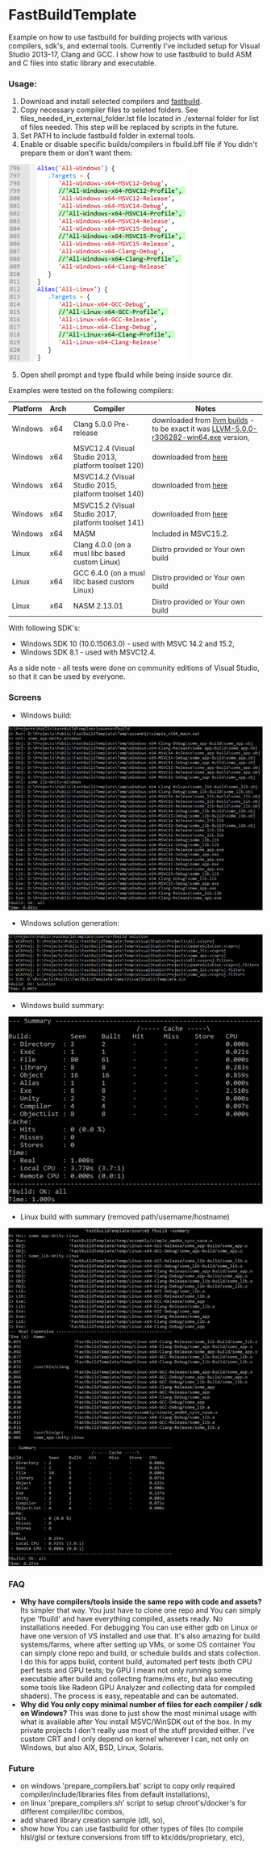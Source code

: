 # FastBuildTemplate
Example on how to use fastbuild for building projects with various compilers, sdk's, and external tools. Currently I've included setup for Visual Studio 2013-17, Clang and GCC. I show how to use fastbuild to build ASM and C files into static library and executable.

### Usage:
 1. Download and install selected compilers and [fastbuild](http://fastbuild.org).
 2. Copy necessary compiler files to seleted folders. See files_needed_in_external_folder.lst file located in ./external folder for list of files needed. This step will be replaced by scripts in the future.
 3. Set PATH to include fastbuild folder in external tools.
 4. Enable or disable specific builds/compilers in fbuild.bff file if You didn't prepare them or don't want them:

![builds_compilers](./images/disable_compilers.png)

 5. Open shell prompt and type fbuild while being inside source dir.

Examples were tested on the following compilers:

Platform | Arch | Compiler                                            | Notes
---------|------|-----------------------------------------------------|-------
Windows  | x64  | Clang 5.0.0 Pre-release                             | downloaded from [llvm builds](https://llvm.org/builds/) - to be exact it was [LLVM-5.0.0-r306282-win64.exe](http://prereleases.llvm.org/win-snapshots/LLVM-5.0.0-r306282-win64.exe) version,
Windows  | x64  | MSVC12.4 (Visual Studio 2013, platform toolset 120) | downloaded from [here](http://go.microsoft.com/fwlink/?linkid=530250)
Windows  | x64  | MSVC14.2 (Visual Studio 2015, platform toolset 140) | downloaded from [here](https://www.visualstudio.com/en/vs/older-downloads/)
Windows  | x64  | MSVC15.2 (Visual Studio 2017, platform toolset 141) | downloaded from [here](https://www.visualstudio.com/en/thank-you-downloading-visual-studio/?sku=Community&rel=15#)
Windows  | x64  | MASM                                                | Included in MSVC15.2.
Linux    | x64  | Clang 4.0.0 (on a musl libc based custom Linux)     | Distro provided or Your own build
Linux    | x64  | GCC 6.4.0 (on a musl libc based custom Linux)       | Distro provided or Your own build
Linux    | x64  | NASM 2.13.01                                        | Distro provided or Your own build

With following SDK's:
- Windows SDK 10 (10.0.15063.0) - used with MSVC 14.2 and 15.2,
- Windows SDK 8.1 - used with MSVC12.4.

As a side note - all tests were done on community editions of Visual Studio, so that it can be used by everyone.

### Screens

- Windows build:

![win_build](./images/win_build.png)

- Windows solution generation:

![win_solution](./images/win_solution.png)

- Windows build summary:

![win_summary](./images/win_summary.png)

- Linux build with summary (removed path/username/hostname)

![linux_build_with_summary](./images/linux_build_with_summary.png)

### FAQ

- **Why have compilers/tools inside the same repo with code and assets?** Its simpler that way. You just have to clone one repo and You can simply type 'fbuild' and have everything compiled, assets ready. No installations needed. For debugging You can use either gdb on Linux or have one version of VS installed and use that. It's also amazing for build systems/farms, where after setting up VMs, or some OS container You can simply clone repo and build, or schedule builds and stats collection. I do this for apps build, content build, automated perf tests (both CPU perf tests and GPU tests; by GPU I mean not only running some executable after build and collecting frame/ms etc, but also executing some tools like Radeon GPU Analyzer and collecting data for compiled shaders). The process is easy, repeatable and can be automated.
- **Why did You only copy minimal number of files for each compiler / sdk on Windows?** This was done to just show the most minimal usage with what is available after You install MSVC/WinSDK out of the box. In my private projects I don't really use most of the stuff provided either. I've custom CRT and I only depend on kernel wherever I can, not only on Windows, but also AIX, BSD, Linux, Solaris.

### Future

- on windows 'prepare_compilers.bat' script to copy only required compiler/include/libraries files from default installations),
- on linux 'prepare_compilers.sh' script to setup chroot's/docker's for different compiler/libc combos,
- add shared library creation sample (dll, so),
- show how You can use fastbuild for other types of files (to compile hlsl/glsl or texture conversions from tiff to ktx/dds/proprietary, etc),
